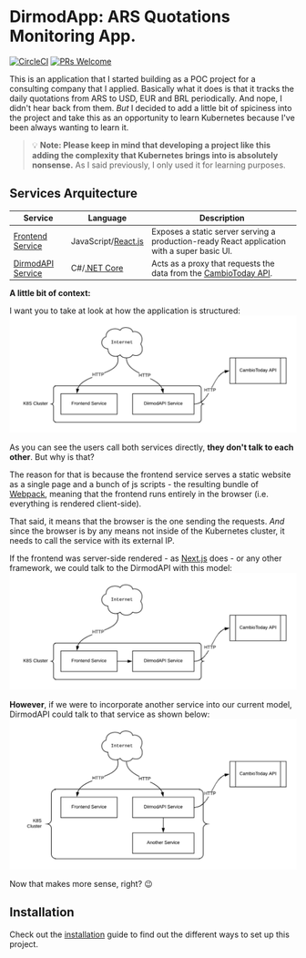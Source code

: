 # DirmodApp: ARS Quotations Monitoring App. 
[![CircleCI](https://circleci.com/gh/germmand/DirmodApp.svg?style=shield)](https://circleci.com/gh/germmand/DirmodApp) 
[![PRs Welcome](https://img.shields.io/badge/PRs-welcome-brightgreen.svg?style=flat-square)](http://makeapullrequest.com)

This is an application that I started building as a POC project for a consulting company that I applied. 
Basically what it does is that it tracks the daily quotations from ARS to USD, EUR and BRL periodically.
And nope, I didn't hear back from them. *But* I decided to add a little bit of spiciness into the project
and take this as an opportunity to learn Kubernetes because I've been always wanting to learn it.

> :bulb: **Note: Please keep in mind that developing a project like this adding the complexity that Kubernetes brings into is absolutely nonsense.**
> As I said previously, I only used it for learning purposes.

## Services Arquitecture

| Service                                              | Language                                              | Description                                                                                  |
| ---------------------------------------------------- | ----------------------------------------------------- | -------------------------------------------------------------------------------------------- |
| [Frontend Service](./client/web)                     | JavaScript/[React.js](https://reactjs.org/)           | Exposes a static server serving a production-ready React application with a super basic UI.  |
| [DirmodAPI Service](./api-server)                    | C#/[.NET Core](https://dotnet.microsoft.com/download) | Acts as a proxy that requests the data from the [CambioToday API](https://cambio.today/api). |

**A little bit of context:**

I want you to take at look at how the application is structured:
[![DirmodApp Arquitecture](./docs/img/dirmod-arquitecture-diagram.png)](./docs/img/dirmod-arquitecture-diagram.png)

As you can see the users call both services directly, **they don't talk to each other**. But why is that?

The reason for that is because the frontend service serves a static website as a single page and a bunch of js scripts - the resulting bundle of [Webpack](https://webpack.js.org/), 
meaning that the frontend runs entirely in the browser (i.e. everything is rendered client-side).

That said, it means that the browser is the one sending the requests. *And* since the browser is by any means not inside of the Kubernetes cluster,
it needs to call the service with its external IP.

If the frontend was server-side rendered - as [Next.js](https://nextjs.org/) does - or any other framework, we could talk to the DirmodAPI with this model:
[![DirmodApp Arquitecture Frontend Server-side rendered](./docs/img/dirmod-arquitecture-frontend-server-side.png)](./docs/img/dirmod-arquitecture-frontend-server-side.png)

**However**, if we were to incorporate another service into our current model, DirmodAPI could talk to that service as shown below:
[![DirmodApp Arquitecture with Another Microservice](./docs/img/dirmod-arquitecture-another-service.png)](./docs/img/dirmod-arquitecture-another-service.png)

Now that makes more sense, right? :wink:

## Installation

Check out the [installation](./docs/INSTALLATION.md) guide to find out the different ways to set up this project.

